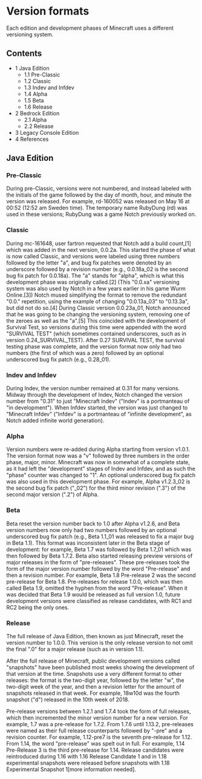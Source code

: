 # Version formats
Each edition and development phases of Minecraft uses a different versioning system.

## Contents
- 1 Java Edition
	- 1.1 Pre-Classic
	- 1.2 Classic
	- 1.3 Indev and Infdev
	- 1.4 Alpha
	- 1.5 Beta
	- 1.6 Release
- 2 Bedrock Edition
	- 2.1 Alpha
	- 2.2 Release
- 3 Legacy Console Edition
- 4 References

## Java Edition
### Pre-Classic
During pre-Classic, versions were not numbered, and instead labeled with the initials of the game followed by the day of month, hour, and minute the version was released. For example, rd-160052 was released on May 16 at 00:52 (12:52 am Sweden time). The temporary name RubyDung (rd) was used in these versions; RubyDung was a game Notch previously worked on.

### Classic
During mc-161648, user fartron requested that Notch add a build count,[1] which was added in the next version, 0.0.2a. This started the phase of what is now called Classic, and versions were labeled using three numbers followed by the letter "a", and bug fix patches were denoted by an underscore followed by a revision number (e.g., 0.0.18a_02 is the second bug fix patch for 0.0.18a). The "a" stands for "alpha", which is what this development phase was originally called.[2] (This "0.0.xa" versioning system was also used by Notch in a few years earlier in his game Wurm Online.[3]) Notch mused simplifying the format to remove the redundant "0.0." repetition, using the example of changing "0.0.13a_03" to "0.13.3a", but did not do so.[4] During Classic version 0.0.23a_01, Notch announced that he was going to be changing the versioning system, removing one of the zeroes as well as the "a".[5] This coincided with the development of Survival Test, so versions during this time were appended with the word "SURVIVAL TEST" (which sometimes contained underscores, such as in version 0.24_SURVIVAL_TEST). After 0.27 SURVIVAL TEST, the survival testing phase was complete, and the version format now only had two numbers (the first of which was a zero) followed by an optional underscored bug fix patch (e.g., 0.28_01).

### Indev and Infdev
During Indev, the version number remained at 0.31 for many versions. Midway through the development of Indev, Notch changed the version number from "0.31" to just "Minecraft Indev" ("Indev" is a portmanteau of "in development"). When Infdev started, the version was just changed to "Minecraft Infdev" ("Infdev" is a portmanteau of "infinite development", as Notch added infinite world generation).

### Alpha
Version numbers were re-added during Alpha starting from version v1.0.1. The version format now was a "v" followed by three numbers in the order phase, major, minor. Minecraft was now in somewhat of a complete state, as it had left the "development" stages of Indev and Infdev, and as such the "phase" counter was changed to "1". An optional underscored bug fix patch was also used in this development phase. For example, Alpha v1.2.3_02 is the second bug fix patch ("_02") for the third minor revision (".3") of the second major version (".2") of Alpha.

### Beta
Beta reset the version number back to 1.0 after Alpha v1.2.6, and Beta version numbers now only had two numbers followed by an optional underscored bug fix patch (e.g., Beta 1.1_01 was released to fix a major bug in Beta 1.1). This format was inconsistent later in the Beta stage of development: for example, Beta 1.7 was followed by Beta 1.7_01 which was then followed by Beta 1.7.2. Beta also started releasing preview versions of major releases in the form of "pre-releases". These pre-releases took the form of the major version number followed by the word "Pre-release" and then a revision number. For example, Beta 1.8 Pre-release 2 was the second pre-release for Beta 1.8. Pre-releases for release 1.0.0, which was then called Beta 1.9, omitted the hyphen from the word "Pre-release". When it was decided that Beta 1.9 would be released as full version 1.0, future development versions were classified as release candidates, with RC1 and RC2 being the only ones.

### Release
The full release of Java Edition, then known as just Minecraft, reset the version number to 1.0.0. This version is the only release version to not omit the final ".0" for a major release (such as in version 1.1).

After the full release of Minecraft, public development versions called "snapshots" have been published most weeks showing the development of that version at the time. Snapshots use a very different format to other releases: the format is the two-digit year, followed by the letter "w", the two-digit week of the year, and then a revision letter for the amount of snapshots released in that week. For example, 18w10d was the fourth snapshot ("d") released in the 10th week of 2018.

Pre-release versions between 1.2.1 and 1.7.4 took the form of full releases, which then incremented the minor version number for a new version. For example, 1.7 was a pre-release for 1.7.2. From 1.7.6 until 1.13.2, pre-releases were named as their full release counterparts followed by "-pre" and a revision counter. For example, 1.12-pre7 is the seventh pre-release for 1.12. From 1.14, the word "pre-release" was spelt out in full. For example, 1.14 Pre-Release 3 is the third pre-release for 1.14. Release candidates were reintroduced during 1.16 with 1.16 Release Candidate 1 and in 1.18 experimental snapshots were released before snapshots with 1.18 Experimental Snapshot 1[more information needed].

